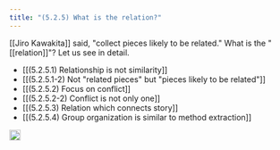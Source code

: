 ```yaml
---
title: "(5.2.5) What is the relation?"
---
```


[[Jiro Kawakita]] said, "collect pieces likely to be related." What is the "[[relation]]"? Let us see in detail.

- [[(5.2.5.1) Relationship is not similarity]]
- [[(5.2.5.1-2) Not "related pieces" but "pieces likely to be related"]]
- [[(5.2.5.2) Focus on conflict]]
- [[(5.2.5.2-2) Conflict is not only one]]
- [[(5.2.5.3) Relation which connects story]]
- [[(5.2.5.4) Group organization is similar to method extraction]]

<img src='https://scrapbox.io/api/pages/nishio/en/icon' alt='en.icon' height="19.5"/>
